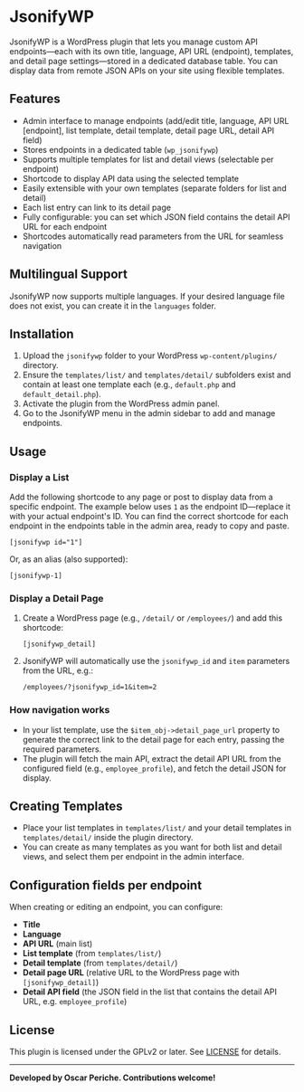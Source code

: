 # JsonifyWP
JsonifyWP is a WordPress plugin that lets you manage custom API endpoints—each with its own title, language, API URL (endpoint), templates, and detail page settings—stored in a dedicated database table. You can display data from remote JSON APIs on your site using flexible templates.

## Features

- Admin interface to manage endpoints (add/edit title, language, API URL [endpoint], list template, detail template, detail page URL, detail API field)
- Stores endpoints in a dedicated table (`wp_jsonifywp`)
- Supports multiple templates for list and detail views (selectable per endpoint)
- Shortcode to display API data using the selected template
- Easily extensible with your own templates (separate folders for list and detail)
- Each list entry can link to its detail page
- Fully configurable: you can set which JSON field contains the detail API URL for each endpoint
- Shortcodes automatically read parameters from the URL for seamless navigation

## Multilingual Support

JsonifyWP now supports multiple languages. If your desired language file does not exist, you can create it in the `languages` folder.

## Installation

1. Upload the `jsonifywp` folder to your WordPress `wp-content/plugins/` directory.
2. Ensure the `templates/list/` and `templates/detail/` subfolders exist and contain at least one template each (e.g., `default.php` and `default_detail.php`).
3. Activate the plugin from the WordPress admin panel.
4. Go to the JsonifyWP menu in the admin sidebar to add and manage endpoints.

## Usage

### Display a List

Add the following shortcode to any page or post to display data from a specific endpoint. The example below uses `1` as the endpoint ID—replace it with your actual endpoint's ID. You can find the correct shortcode for each endpoint in the endpoints table in the admin area, ready to copy and paste.


```
[jsonifywp id="1"]
```

Or, as an alias (also supported):

```
[jsonifywp-1]
```

### Display a Detail Page

1. Create a WordPress page (e.g., `/detail/` or `/employees/`) and add this shortcode:
    ```
    [jsonifywp_detail]
    ```
2. JsonifyWP will automatically use the `jsonifywp_id` and `item` parameters from the URL, e.g.:
    ```
    /employees/?jsonifywp_id=1&item=2
    ```

### How navigation works

- In your list template, use the `$item_obj->detail_page_url` property to generate the correct link to the detail page for each entry, passing the required parameters.
- The plugin will fetch the main API, extract the detail API URL from the configured field (e.g., `employee_profile`), and fetch the detail JSON for display.

## Creating Templates

- Place your list templates in `templates/list/` and your detail templates in `templates/detail/` inside the plugin directory.
- You can create as many templates as you want for both list and detail views, and select them per endpoint in the admin interface.

## Configuration fields per endpoint

When creating or editing an endpoint, you can configure:
- **Title**
- **Language**
- **API URL** (main list)
- **List template** (from `templates/list/`)
- **Detail template** (from `templates/detail/`)
- **Detail page URL** (relative URL to the WordPress page with `[jsonifywp_detail]`)
- **Detail API field** (the JSON field in the list that contains the detail API URL, e.g. `employee_profile`)

## License

This plugin is licensed under the GPLv2 or later. See [LICENSE](LICENSE) for details.

---

**Developed by Oscar Periche. Contributions welcome!**